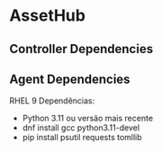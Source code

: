 # AssetHub

## Controller Dependencies

## Agent Dependencies
RHEL 9
  Dependências:
  - Python 3.11 ou versão mais recente
  - dnf install gcc python3.11-devel
  - pip install psutil requests tomllib
